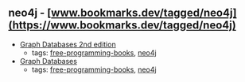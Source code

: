 neo4j - [www.bookmarks.dev/tagged/neo4j](https://www.bookmarks.dev/tagged/neo4j)
---
* [Graph Databases 2nd edition](http://neo4j.com/books/graph-databases/)
    * tags: [free-programming-books](../tagged/free-programming-books.md), [neo4j](../tagged/neo4j.md)
* [Graph Databases](http://info.neotechnology.com/rs/neotechnology/images/GraphDatabases.pdf)
    * tags: [free-programming-books](../tagged/free-programming-books.md), [neo4j](../tagged/neo4j.md)
